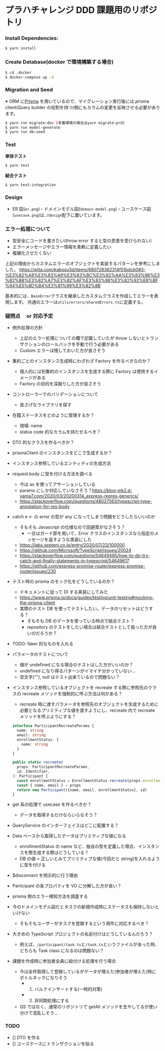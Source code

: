 # プラハチャレンジ DDD 課題用のリポジトリ

### Install Dependencies:

```bash
$ yarn install
```

### Create Database(docker で環境構築する場合)

```bash
$ cd .docker
$ docker-compose up -d
```

### Migration and Seed

※ ORM に[Prisma](https://www.prisma.io/) を用いているので、マイグレーション実行後には prisma client(Query builder の役割を持つ)側にもカラムの変更を反映させる必要があります。

```bash
$ yarn run migrate:dev (本番環境の場合はyarn migrate:prd)
$ yarn run model-generate
$ yarn run db:seed
```

### Test

**単体テスト**

```bash
$ yarn test
```

**結合テスト**

```bash
$ yarn test:integration
```

### Design

- ER 図(`er.png`)・ドメインモデル図(`domain-model.png`)・ユースケース図(`usecase.png`)は`./design`配下に置いています。

### エラー処理について

- 型安全にコードを書きたい(throw error すると型の恩恵を受けられない)
- エラーメッセージやエラー情報を柔軟に定義したい
- 複雑化させたくない

上記の理由からカスタムエラーのオブジェクトを実装するパターンを参考にしました。
https://qiita.com/kabosu3d/items/680728362314f51bdcb0#3-%E3%82%A8%E3%83%A9%E3%83%BC%E3%82%AA%E3%83%96%E3%82%B8%E3%82%A7%E3%82%AF%E3%83%88%E3%82%92%E8%BF%94%E5%8D%B4%E3%81%99%E3%82%8B

基本的には、`BaseError`クラスを継承したカスタムクラスを作成してエラーを表現します。
共通のエラーは`utils/errors/sharedErrors.ts`に定義する。

### 疑問点　 or 対応予定

- 例外処理の方針
  - 上記のエラー処理についての欄で記載していたが throw しないとトランザクションのロールバックを手動で行う必要がある
  - Custom エラーは残しておいた方が良さそう
- 集約ごとのインスタンス生成時にわざわざ Factory を作るべきなのか？
  - 個人的には別集約のインスタンスを生成する際に Factory は使用するイメージがある
  - Factory の目的を深掘りした方が良さそう
- コントローラーでのバリデーションについて
  - 良さげなライブラリを探す
- 在籍ステータスをどのように管理するか？
  - 現場: name
  - status code 的なカラムを持たせるべき？
- DTO 的なクラスを作るべきか？
- prismaClient のインスタンスをどこで生成するか？
- インスタンス参照しているエンティティの生成方法
- request.body に型を付ける方法を調べる
  - 今は as を使ってアサーションしている
  - params にしか対応していなさそう？https://blog-mk2.d-yama7.com/2020/03/20200314_express-reqres-generics/
  - https://stackoverflow.com/questions/48027563/typescript-type-annotation-for-res-body
- catch e <- の error の型が any になってしまう問題をどうしたらいいのか
  - そもそも Javascript の仕様なので回避策がなさそう？
    - 一旦はガード節を用いて、Error クラスのインスタンスなら指定のメッセージを返すような実装にした
  - https://labs.septeni.co.jp/entry/2020/07/23/100000
  - https://github.com/Microsoft/TypeScript/issues/20024
  - https://stackoverflow.com/questions/54649465/how-to-do-try-catch-and-finally-statements-in-typescript/54649617
  - https://github.com/express-promise-router/express-promise-router/issues/230
- テスト時の prisma のモック化をどうしているのか？
  - ドキュメントに従って DI する実装にしてみた
  - https://www.prisma.io/docs/guides/testing/unit-testing#mocking-the-prisma-client
  - 実際のテスト DB を使ってテストしたい。データのリセットはどうする？
    - そもそも DB のデータを使っている時点で結合テスト？
    - repository のテストをしたい場合は結合テストとして扱った方が良いのだろうか？
- TODO: faker 的なものを入れる
- パラメータのテストについて
  - 値が undefined になる場合のテストはした方がいいのか？
  - undefined になり得るパターンがイマイチ分かっていない...
  - 空文字(""), null はテスト出来ているので問題ない？
- インスタンス参照しているオブジェクトを recreate する際に参照先のクラスの recreate メソッドを強制的に呼ぶ方法は何かある？

  - recreate 時に渡すパラメータを参照先のオブジェクトを生成するために必要となるプリミティブな値を渡すようにし、recreate 内で recreate メソッドを呼ぶようにする？

  ```ts
  interface ParticipantRecreateParams {
    name: string
    email: string
    enrollmentStatus: {
      name: string
    }
  }

  public static recreate(
    props: ParticipantRecreateParams,
    id: Identifier,
  ): Participant {
    const enrollmentStatus = EnrollmentStatus.recreate(props.enrollmentStatus)
    const { name, email } = props
    return new Participant({name, email, enrollmentStatus}, id)
  }
  ```

- get 系の処理で usecase を作るべきか？
  - データを取得するだけならいらなそう？
- QueryService のインターフェイスはどこに配置する？
- Data ベースから取得したデータはプリミティブな値になる
  - enrollmentStatus の name など、独自の型を定義した場合、インスタンスを際生成する際はどうしている？
  - DB の値 = 正しいとみてプリミティブな値(今回だと string)を入れるように型を付ける
- $disconnect を明示的に行う理由
- Participant の各プロパティを VO に分解した方が良い？
- prisma 側のエラー検知方法を調査する
- 今のドメインモデル図だとタスクの新規作成時にステータスも保持しないといけない
  - そもそもユーザーがタスクを登録するという用件に対応するべき？
- 大きめの TypeScript プロジェクトの名前付けはどうしているんだろう？
  - 例えば、`/participant/task.ts`と`/task.ts`というファイルがあった時、どちらも Task class になるのは問題ない？
- 課題を作成時に参加者全員に紐付ける処理を行う場合
  - 今は全件取得して登録しているがデータが増えた(参加者が増えた)時にボトルネックになりそう
    - 1. バルクインサートする(一時的対策)
    - 2. 非同期処理にする
  - QS ではなく、通常のリポジトリで getAll メソッドを生やしてるが使い分けで混乱しそう...

### TODO

- [] DTO を作る
- [] ユースケースにトランザクションを貼る
